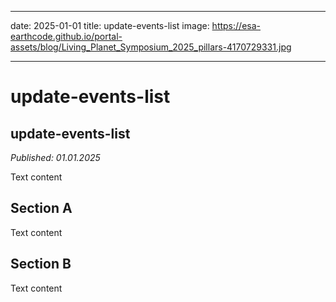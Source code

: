 
---
date: 2025-01-01
title: update-events-list
image: https://esa-earthcode.github.io/portal-assets/blog/Living_Planet_Symposium_2025_pillars-4170729331.jpg

---

# update-events-list <!--{ as="img" mode="hero" src="https://esa-earthcode.github.io/portal-assets/blog/Living_Planet_Symposium_2025_pillars-4170729331.jpg" }-->

## update-events-list
*Published: 01.01.2025*

Text content

## Section A
Text content

## Section B
Text content
        